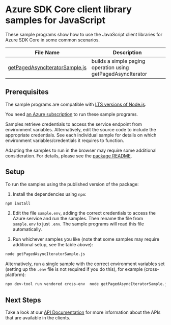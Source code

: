 # Azure SDK Core client library samples for JavaScript

These sample programs show how to use the JavaScript client libraries for Azure SDK Core in some common scenarios.

| **File Name**                                                 | **Description**                                              |
| ------------------------------------------------------------- | ------------------------------------------------------------ |
| [getPagedAsyncIteratorSample.js][getpagedasynciteratorsample] | builds a simple paging operation using getPagedAsyncIterator |

## Prerequisites

The sample programs are compatible with [LTS versions of Node.js](https://github.com/nodejs/release#release-schedule).

You need [an Azure subscription][freesub] to run these sample programs.

Samples retrieve credentials to access the service endpoint from environment variables. Alternatively, edit the source code to include the appropriate credentials. See each individual sample for details on which environment variables/credentials it requires to function.

Adapting the samples to run in the browser may require some additional consideration. For details, please see the [package README][package].

## Setup

To run the samples using the published version of the package:

1. Install the dependencies using `npm`:

```bash
npm install
```

2. Edit the file `sample.env`, adding the correct credentials to access the Azure service and run the samples. Then rename the file from `sample.env` to just `.env`. The sample programs will read this file automatically.

3. Run whichever samples you like (note that some samples may require additional setup, see the table above):

```bash
node getPagedAsyncIteratorSample.js
```

Alternatively, run a single sample with the correct environment variables set (setting up the `.env` file is not required if you do this), for example (cross-platform):

```bash
npx dev-tool run vendored cross-env  node getPagedAsyncIteratorSample.js
```

## Next Steps

Take a look at our [API Documentation][apiref] for more information about the APIs that are available in the clients.

[getpagedasynciteratorsample]: https://github.com/Azure/azure-sdk-for-js/blob/main/sdk/core/core-paging/samples/v1/javascript/getPagedAsyncIteratorSample.js
[apiref]: https://docs.microsoft.com/javascript/api/@azure/core-paging
[freesub]: https://azure.microsoft.com/free/
[package]: https://github.com/Azure/azure-sdk-for-js/tree/main/sdk/core/core-paging/README.md
